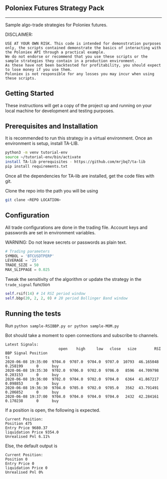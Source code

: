 Poloniex Futures Strategy Pack
--------
--------

Sample algo-trade strategies for Poloniex futures. 

DISCLAIMER: 

```
USE AT YOUR OWN RISK. This code is intended for demonstration purposes only, the scripts contained demonstrate the basics of interacting with the Poloniex API through a practical example. 
We do not endorse or recommend that you use these scripts or the sample strategies they contain in a production environment. 
As these have not been backtested for profitability, you should expect to lose money if you use them. 
Poloniex is not responsible for any losses you may incur when using these scripts.
```

Getting Started
--------

These instructions will get a copy of the project up and running on your local machine for development and testing purposes. 

Prerequisites and Installation
--------

It is recommended to run this strategy in a virtual environment. Once an environment is setup, install TA-LIB.

```bash
python3 -m venv tutorial-env
source ~/tutorial-env/bin/activate
install TA-lib prerequisites - https://github.com/mrjbq7/ta-lib
pip install requirements.txt
```

Once all the dependencies for TA-lib are installed, get the code files with git.

Clone the repo into the path you will be using
```bash
git clone <REPO LOCATION>
```

Configuration
--------

All trade configurations are done in the trading file. Account keys and passwords are set in environment variables. 

WARNING: Do not leave secrets or passwords as plain text.

```python
# Trading parameters
SYMBOL = 'BTCUSDTPERP'
LEVERAGE = '25'
TRADE_SIZE = 50
MAX_SLIPPAGE = 0.025
```

Tweak the sensitivity of the algorithm or update the strategy in the `trade_signal` function

```python
self.rsif(14) # 14 RSI period window
self.bbp(20, 2, 2, 0) # 20 period Bollinger Band window
```

Running the tests
--------

Run `python sample-RSIBBP.py or python sample-MOM.py`

Bot should take a moment to open connections and subscribe to channels.

```
Latest Signals:
                        open    high     low   close   size        RSI       BBP Signal Position
ts                                                                                             
2020-06-08 19:35:00  9704.0  9707.0  9704.0  9707.0  10793  46.165048  0.258199      0      buy
2020-06-08 19:35:30  9702.0  9706.0  9702.0  9706.0   8596  44.709798  0.203153      0      buy
2020-06-08 19:36:00  9702.0  9704.0  9702.0  9704.0   6364  41.867217  0.098853      0      buy
2020-06-08 19:36:30  9704.0  9705.0  9702.0  9705.0   3562  43.791491  0.206852      0      buy
2020-06-08 19:37:00  9704.0  9704.0  9704.0  9704.0   2432  42.284161  0.170238      0      buy

```
If a position is open, the following is expected.
```
Current Position:
Position 475
Entry Price 9680.37
liquidation Price 9354.0
Unrealised Pnl 6.11%
```
Else, the default output is
```
Current Position:
Position 0
Entry Price 0
liquidation Price 0
Unrealised Pnl 0%
```
